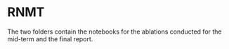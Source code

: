 # RNMT

The two folders contain the notebooks for the ablations conducted for the mid-term and the final report.
